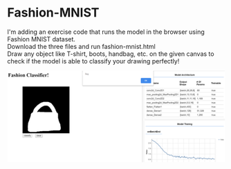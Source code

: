 # Fashion-MNIST
I'm adding an exercise code that runs the model in the browser using Fashion MNIST dataset.<br>
Download the three files and run fashion-mnist.html <br>
Draw any object like T-shirt, boots, handbag, etc. on the given canvas to check if the model is able to classify your drawing perfectly!

![Preview of the Project](image.jpg)
